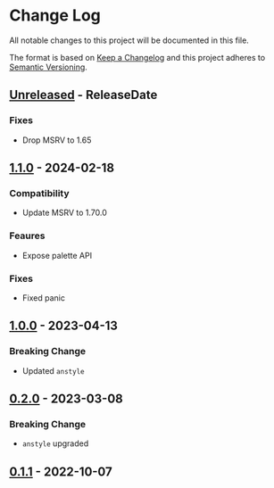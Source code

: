 # Change Log
All notable changes to this project will be documented in this file.

The format is based on [Keep a Changelog](http://keepachangelog.com/)
and this project adheres to [Semantic Versioning](http://semver.org/).

<!-- next-header -->
## [Unreleased] - ReleaseDate

### Fixes

- Drop MSRV to 1.65

## [1.1.0] - 2024-02-18

### Compatibility

- Update MSRV to 1.70.0

### Feaures

- Expose palette API

### Fixes

- Fixed panic

## [1.0.0] - 2023-04-13

### Breaking Change

- Updated `anstyle`

## [0.2.0] - 2023-03-08

### Breaking Change

- `anstyle` upgraded

## [0.1.1] - 2022-10-07

<!-- next-url -->
[Unreleased]: https://github.com/rust-cli/anstyle/compare/anstyle-lossy-v1.1.0...HEAD
[1.1.0]: https://github.com/rust-cli/anstyle/compare/anstyle-lossy-v1.0.0...anstyle-lossy-v1.1.0
[1.0.0]: https://github.com/rust-cli/anstyle/compare/anstyle-lossy-v0.2.0...anstyle-lossy-v1.0.0
[0.2.0]: https://github.com/rust-cli/anstyle/compare/anstyle-lossy-v0.1.1...anstyle-lossy-v0.2.0
[0.1.1]: https://github.com/rust-cli/anstyle/compare/b31a85851f2104407bbbced9e24e0ca71021e3f8...anstyle-lossy-v0.1.1
